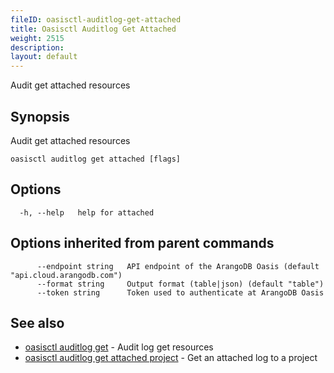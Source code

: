 ```yaml
---
fileID: oasisctl-auditlog-get-attached
title: Oasisctl Auditlog Get Attached
weight: 2515
description: 
layout: default
---
```

Audit get attached resources

## Synopsis

Audit get attached resources

```
oasisctl auditlog get attached [flags]
```

## Options

```
  -h, --help   help for attached
```

## Options inherited from parent commands

```
      --endpoint string   API endpoint of the ArangoDB Oasis (default "api.cloud.arangodb.com")
      --format string     Output format (table|json) (default "table")
      --token string      Token used to authenticate at ArangoDB Oasis
```

## See also

* [oasisctl auditlog get](oasisctl-auditlog-get)	 - Audit log get resources
* [oasisctl auditlog get attached project](oasisctl-auditlog-get-attached-project)	 - Get an attached log to a project

